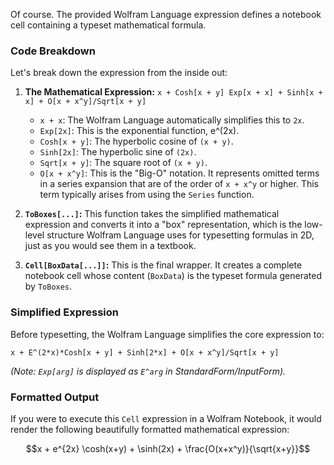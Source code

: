 Of course. The provided Wolfram Language expression defines a notebook cell containing a typeset mathematical formula.

### Code Breakdown

Let's break down the expression from the inside out:

1.  **The Mathematical Expression:**
    `x + Cosh[x + y] Exp[x + x] + Sinh[x + x] + O[x + x^y]/Sqrt[x + y]`

    *   `x + x`: The Wolfram Language automatically simplifies this to `2x`.
    *   `Exp[2x]`: This is the exponential function, e^(2x).
    *   `Cosh[x + y]`: The hyperbolic cosine of `(x + y)`.
    *   `Sinh[2x]`: The hyperbolic sine of `(2x)`.
    *   `Sqrt[x + y]`: The square root of `(x + y)`.
    *   `O[x + x^y]`: This is the "Big-O" notation. It represents omitted terms in a series expansion that are of the order of `x + x^y` or higher. This term typically arises from using the `Series` function.

2.  **`ToBoxes[...]`:**
    This function takes the simplified mathematical expression and converts it into a "box" representation, which is the low-level structure Wolfram Language uses for typesetting formulas in 2D, just as you would see them in a textbook.

3.  **`Cell[BoxData[...]]`:**
    This is the final wrapper. It creates a complete notebook cell whose content (`BoxData`) is the typeset formula generated by `ToBoxes`.

### Simplified Expression

Before typesetting, the Wolfram Language simplifies the core expression to:

```wolfram
x + E^(2*x)*Cosh[x + y] + Sinh[2*x] + O[x + x^y]/Sqrt[x + y]
```
*(Note: `Exp[arg]` is displayed as `E^arg` in StandardForm/InputForm).*

### Formatted Output

If you were to execute this `Cell` expression in a Wolfram Notebook, it would render the following beautifully formatted mathematical expression:

$$x + e^{2x} \cosh(x+y) + \sinh(2x) + \frac{O(x+x^y)}{\sqrt{x+y}}$$